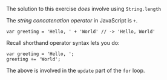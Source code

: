 The solution to this exercise _does_ involve using `String.length`

The _string concatenation operator_ in JavaScript is `+`.

`var greeting = 'Hello, ' + 'World' // -> 'Hello, World'`

Recall shorthand operator syntax lets you do:

```
var greeting = 'Hello, ';
greeting += 'World';
```

The above is involved in the `update` part of the `for` loop.
